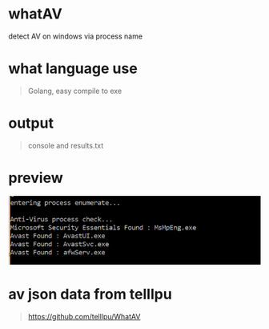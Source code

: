 # whatAV
detect AV on windows via process name

# what language use
> Golang, easy compile to exe

# output
> console and results.txt

# preview 
![image](https://github.com/chuanjiesun/whatAV/blob/master/whatAV.png)

# av json data from telllpu
>https://github.com/telllpu/WhatAV
